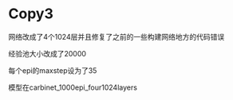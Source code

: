 # Copy3
网络改成了4个1024层并且修复了之前的一些构建网络地方的代码错误

经验池大小改成了20000

每个epi的maxstep设为了35

模型在carbinet_1000epi_four1024layers
